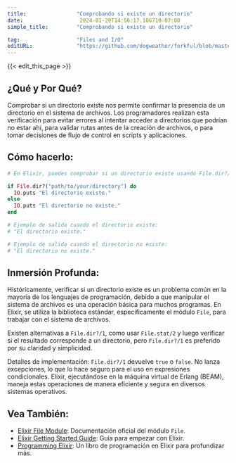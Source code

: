 ```yaml
---
title:                "Comprobando si existe un directorio"
date:                  2024-01-20T14:56:17.106710-07:00
simple_title:         "Comprobando si existe un directorio"

tag:                  "Files and I/O"
editURL:              "https://github.com/dogweather/forkful/blob/master/content/es/elixir/checking-if-a-directory-exists.md"
---
```


{{< edit_this_page >}}

## ¿Qué y Por Qué?

Comprobar si un directorio existe nos permite confirmar la presencia de un directorio en el sistema de archivos. Los programadores realizan esta verificación para evitar errores al intentar acceder a directorios que podrían no estar ahí, para validar rutas antes de la creación de archivos, o para tomar decisiones de flujo de control en scripts y aplicaciones.

## Cómo hacerlo:

```elixir
# En Elixir, puedes comprobar si un directorio existe usando File.dir?/1

if File.dir?("path/to/your/directory") do
  IO.puts "El directorio existe."
else
  IO.puts "El directorio no existe."
end

# Ejemplo de salida cuando el directorio existe:
# "El directorio existe."

# Ejemplo de salida cuando el directorio no existe:
# "El directorio no existe."
```

## Inmersión Profunda:

Históricamente, verificar si un directorio existe es un problema común en la mayoría de los lenguajes de programación, debido a que manipular el sistema de archivos es una operación básica para muchos programas. En Elixir, se utiliza la biblioteca estándar, específicamente el módulo `File`, para trabajar con el sistema de archivos.

Existen alternativas a `File.dir?/1`, como usar `File.stat/2` y luego verificar si el resultado corresponde a un directorio, pero `File.dir?/1` es preferido por su claridad y simplicidad.

Detalles de implementación: `File.dir?/1` devuelve `true` o `false`. No lanza excepciones, lo que lo hace seguro para el uso en expresiones condicionales. Elixir, ejecutándose en la máquina virtual de Erlang (BEAM), maneja estas operaciones de manera eficiente y segura en diversos sistemas operativos.

## Vea También:

- [Elixir File Module](https://hexdocs.pm/elixir/File.html): Documentación oficial del módulo `File`.
- [Elixir Getting Started Guide](https://elixir-lang.org/getting-started/introduction.html): Guía para empezar con Elixir.
- [Programming Elixir](https://pragprog.com/titles/elixir16/programming-elixir-1-6/): Un libro de programación en Elixir para profundizar más.
